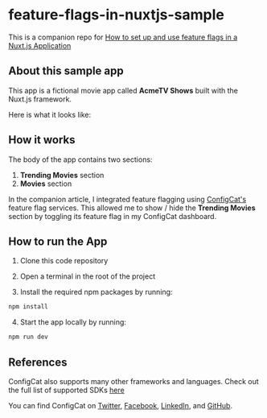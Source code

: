 # feature-flags-in-nuxtjs-sample
This is a companion repo for [How to set up and use feature flags in a Nuxt.js Application]('https://configcat.com')

## About this sample app

This app is a fictional movie app called **AcmeTV Shows** built with the Nuxt.js framework.

 Here is what it looks like:

## How it works

The body of the app contains two sections:
1. **Trending Movies** section
2. **Movies** section

In the companion article, I integrated feature flagging using [ConfigCat's](https://configcat.com/) feature flag services. This allowed me to show / hide the **Trending Movies** section by toggling its feature flag in my ConfigCat dashboard.

## How to run the App

1. Clone this code repository

2. Open a terminal in the root of the project

3. Install the required npm packages by running:

```bash
npm install
```

4. Start the app locally by running:

```bash
npm run dev
```

## References

ConfigCat also supports many other frameworks and languages. Check out the full list of supported SDKs [here](https://configcat.com/docs/sdk-reference/overview/)

You can find ConfigCat on [Twitter](https://twitter.com/configcat), [Facebook](https://www.facebook.com/configcat), [LinkedIn](https://www.linkedin.com/company/configcat/), and [GitHub](https://github.com/configcat).

